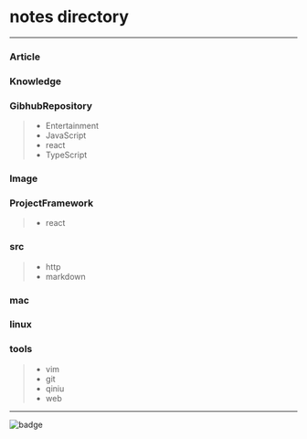 # notes directory
---


### Article

### Knowledge


### GibhubRepository
> - Entertainment
> - JavaScript
> - react
> - TypeScript


### Image
> 

### ProjectFramework
> - react

### src
> - http
> - markdown

### mac

### linux

### tools
> - vim
> - git
> - qiniu
> - web

--- 

![badge](https://img.shields.io/badge/notes-zoukang1993-yellowgreen.svg)
